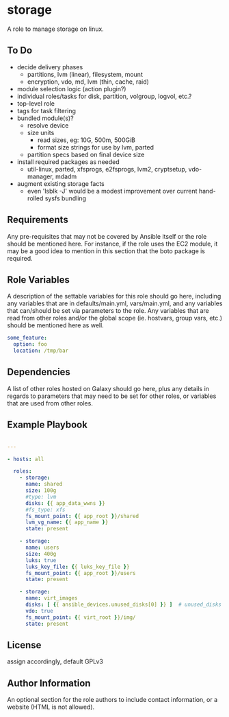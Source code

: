 storage
=======

A role to manage storage on linux.

To Do
-----

- decide delivery phases
  - partitions, lvm (linear), filesystem, mount
  - encryption, vdo, md, lvm (thin, cache, raid)
- module selection logic (action plugin?)
- individual roles/tasks for disk, partition, volgroup, logvol, etc.?
- top-level role
- tags for task filtering
- bundled module(s)?
  - resolve device
  - size units
    - read sizes, eg: 10G, 500m, 500GiB
    - format size strings for use by lvm, parted
  - partition specs based on final device size
- install required packages as needed
  - util-linux, parted, xfsprogs, e2fsprogs, lvm2, cryptsetup, vdo-manager, mdadm
- augment existing storage facts
  - even 'lsblk -J' would be a modest improvement over current hand-rolled sysfs bundling


Requirements
------------

Any pre-requisites that may not be covered by Ansible itself or the role should be mentioned here. For instance, if the role uses the EC2 module, it may be a good idea to mention in this section that the boto package is required.

Role Variables
--------------

A description of the settable variables for this role should go here, including any variables that are in defaults/main.yml, vars/main.yml, and any variables that can/should be set via parameters to the role. Any variables that are read from other roles and/or the global scope (ie. hostvars, group vars, etc.) should be mentioned here as well.

```yaml
some_feature:
  option: foo
  location: /tmp/bar
```

Dependencies
------------

A list of other roles hosted on Galaxy should go here, plus any details in regards to parameters that may need to be set for other roles, or variables that are used from other roles.

Example Playbook
----------------

```yaml

---

- hosts: all

  roles:
    - storage:
      name: shared
      size: 100g
      #type: lvm
      disks: {{ app_data_wwns }}
      #fs_type: xfs
      fs_mount_point: {{ app_root }}/shared
      lvm_vg_name: {{ app_name }}
      state: present

    - storage:
      name: users
      size: 400g
      luks: true
      luks_key_file: {{ luks_key_file }}
      fs_mount_point: {{ app_root }}/users
      state: present

    - storage:
      name: virt_images
      disks: [ {{ ansible_devices.unused_disks[0] }} ]  # unused_disks doesn't exist yet
      vdo: true
      fs_mount_point: {{ virt_root }}/img/
      state: present

```

License
-------

assign accordingly, default GPLv3

Author Information
------------------

An optional section for the role authors to include contact information, or a website (HTML is not allowed).

